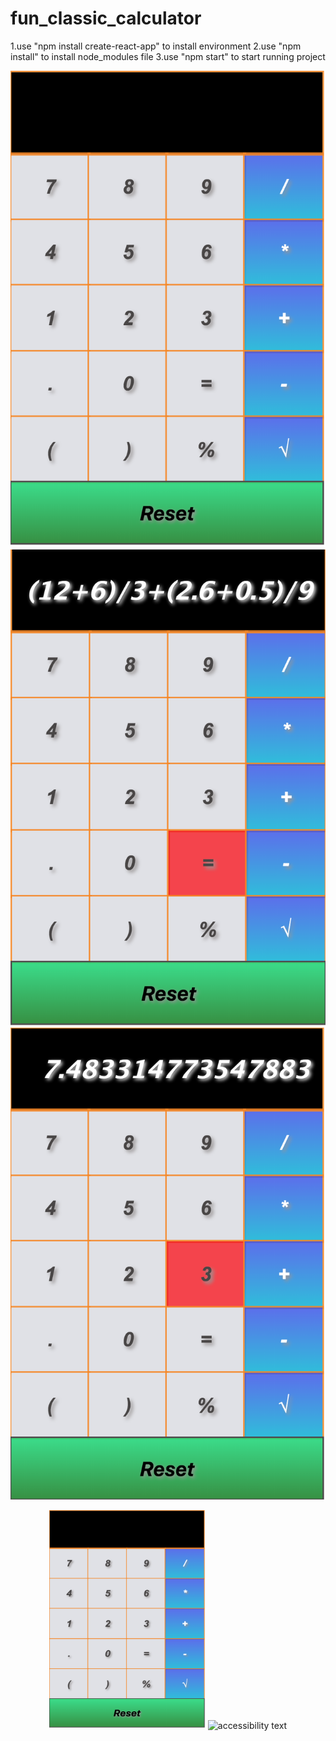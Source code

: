 # fun_classic_calculator

1.use "npm install create-react-app" to install environment
2.use "npm install" to install node_modules file
3.use "npm start" to start running project

![demo Image 1](https://github.com/lambert0415/fun_classic_calculator/blob/master/demo1.png)
![demo Image 2](https://github.com/lambert0415/fun_classic_calculator/blob/master/demo2.png)
![demo Image 3](https://github.com/lambert0415/fun_classic_calculator/blob/master/demo3.png)

<p align="center">
  <img src="https://github.com/lambert0415/fun_classic_calculator/blob/master/demo1.png" width="250" height="350" title="hover text">
  <img src="your_relative_path_here_number_2_large_name" width="350" alt="accessibility text">
</p>
